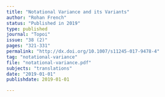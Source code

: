 ```yaml
---
title: "Notational Variance and its Variants"
author: "Rohan French"
status: "Published in 2019"
type: published
journal: "Topoi"
issue: "38 (2)"
pages: "321-331"
permalink: "http://dx.doi.org/10.1007/s11245-017-9478-4" 
tag: "notational-variance"
file: "notational-variance.pdf"
subjects: "translations"
date: "2019-01-01"
publishdate: 2019-01-01

---
```

